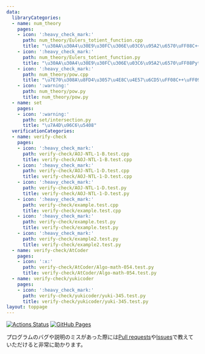 ```yaml
---
data:
  libraryCategories:
  - name: num_theory
    pages:
    - icon: ':heavy_check_mark:'
      path: num_theory/Eulers_totient_function.cpp
      title: "\u30AA\u30A4\u30E9\u30FC\u306E\u03C6\u95A2\u6570\uFF08C++\uFF09"
    - icon: ':heavy_check_mark:'
      path: num_theory/Eulers_totient_function.py
      title: "\u30AA\u30A4\u30E9\u30FC\u306E\u03C6\u95A2\u6570\uFF08Python\uFF09"
    - icon: ':heavy_check_mark:'
      path: num_theory/pow.cpp
      title: "\u7E70\u308A\u8FD4\u3057\u4E8C\u4E57\u6CD5\uFF08C++\uFF09"
    - icon: ':warning:'
      path: num_theory/pow.py
      title: num_theory/pow.py
  - name: set
    pages:
    - icon: ':warning:'
      path: set/intersection.py
      title: "\u7A4D\u96C6\u5408"
  verificationCategories:
  - name: verify-check
    pages:
    - icon: ':heavy_check_mark:'
      path: verify-check/AOJ-NTL-1-B.test.cpp
      title: verify-check/AOJ-NTL-1-B.test.cpp
    - icon: ':heavy_check_mark:'
      path: verify-check/AOJ-NTL-1-D.test.cpp
      title: verify-check/AOJ-NTL-1-D.test.cpp
    - icon: ':heavy_check_mark:'
      path: verify-check/AOJ-NTL-1-D.test.py
      title: verify-check/AOJ-NTL-1-D.test.py
    - icon: ':heavy_check_mark:'
      path: verify-check/example.test.cpp
      title: verify-check/example.test.cpp
    - icon: ':heavy_check_mark:'
      path: verify-check/example.test.py
      title: verify-check/example.test.py
    - icon: ':heavy_check_mark:'
      path: verify-check/example2.test.py
      title: verify-check/example2.test.py
  - name: verify-check/AtCoder
    pages:
    - icon: ':x:'
      path: verify-check/AtCoder/Algo-math-054.test.py
      title: verify-check/AtCoder/Algo-math-054.test.py
  - name: verify-check/yukicoder
    pages:
    - icon: ':heavy_check_mark:'
      path: verify-check/yukicoder/yuki-345.test.py
      title: verify-check/yukicoder/yuki-345.test.py
layout: toppage
---
```

[![Actions Status](https://github.com/Taka0007/Library/workflows/verify/badge.svg)](https://github.com/Taka0007/Library/actions)
 [![GitHub Pages](https://img.shields.io/static/v1?label=GitHub+Pages&message=+&color=brightgreen&logo=github)](https://Taka0007.github.io/Library/)


プログラムのバグや説明のミスがあった際には[Pull requests](https://github.com/Taka0007/Library/pulls)や[Issues](https://github.com/Taka0007/Library/issues)で教えていただけると非常に助かります。
